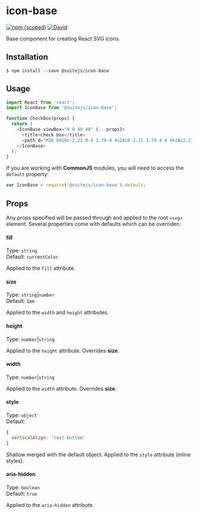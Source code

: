 # icon-base

[![npm (scoped)](https://img.shields.io/npm/v/@suitejs/icon-base.svg?style=flat-square&maxAge=86400)](https://www.npmjs.com/package/@suitejs/icon-base) [![David](https://david-dm.org/suitejs/suitejs/status.svg?path=packages/icon-base&style=flat-square&maxAge=86400)](https://david-dm.org/suitejs/suitejs?path=packages/icon-base)

Base component for creating React SVG icons.

## Installation

```
$ npm install --save @suitejs/icon-base
```

## Usage

```js
import React from 'react';
import IconBase from '@suitejs/icon-base';

function CheckBox(props) {
  return (
    <IconBase viewBox="0 0 48 48" {...props}>
      <title>check box</title>
      <path d="M38 6H10c-2.21 0-4 1.79-4 4v28c0 2.21 1.79 4 4 4h28c2.21 0 4-1.79 4-4V10c0-2.21-1.79-4-4-4zM20 34L10 24l2.83-2.83L20 28.34l15.17-15.17L38 16 20 34z" />
    </IconBase>
  );
}
```

If you are working with **CommonJS** modules, you will need to access the `default` property:

```js
var IconBase = require('@suitejs/icon-base').default;
```

## Props

Any props specified will be passed through and applied to the root `<svg>` element. Several properties come with defaults which can be overriden:

#### fill

Type: `string`<br>
Default: `currentColor`

Applied to the `fill` attribute.

#### size

Type: `string`|`number`<br>
Default: `1em`

Applied to the `width` and `height` attributes.

#### height

Type: `number`|`string`

Applied to the `height` attribute. Overrides **size**.

#### width

Type: `number`|`string`

Applied to the `width` attribute. Overrides **size**.

#### style

Type: `object`<br>
Default:

```js
{
  verticalAlign: 'text-bottom'
}
```

Shallow merged with the default object. Applied to the `style` attribute (inline styles).

#### aria-hidden

Type: `boolean`<br>
Default: `true`

Applied to the `aria-hidden` attribute.

